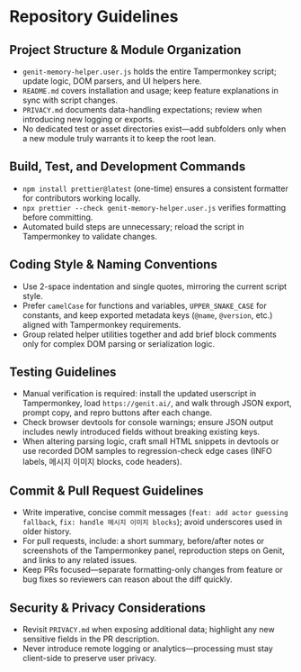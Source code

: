 # Repository Guidelines

## Project Structure & Module Organization
- `genit-memory-helper.user.js` holds the entire Tampermonkey script; update logic, DOM parsers, and UI helpers here.
- `README.md` covers installation and usage; keep feature explanations in sync with script changes.
- `PRIVACY.md` documents data-handling expectations; review when introducing new logging or exports.
- No dedicated test or asset directories exist—add subfolders only when a new module truly warrants it to keep the root lean.

## Build, Test, and Development Commands
- `npm install prettier@latest` (one-time) ensures a consistent formatter for contributors working locally.
- `npx prettier --check genit-memory-helper.user.js` verifies formatting before committing.
- Automated build steps are unnecessary; reload the script in Tampermonkey to validate changes.

## Coding Style & Naming Conventions
- Use 2-space indentation and single quotes, mirroring the current script style.
- Prefer `camelCase` for functions and variables, `UPPER_SNAKE_CASE` for constants, and keep exported metadata keys (`@name`, `@version`, etc.) aligned with Tampermonkey requirements.
- Group related helper utilities together and add brief block comments only for complex DOM parsing or serialization logic.

## Testing Guidelines
- Manual verification is required: install the updated userscript in Tampermonkey, load `https://genit.ai/`, and walk through JSON export, prompt copy, and repro buttons after each change.
- Check browser devtools for console warnings; ensure JSON output includes newly introduced fields without breaking existing keys.
- When altering parsing logic, craft small HTML snippets in devtools or use recorded DOM samples to regression-check edge cases (INFO labels, 메시지 이미지 blocks, code headers).

## Commit & Pull Request Guidelines
- Write imperative, concise commit messages (`feat: add actor guessing fallback`, `fix: handle 메시지 이미지 blocks`); avoid underscores used in older history.
- For pull requests, include: a short summary, before/after notes or screenshots of the Tampermonkey panel, reproduction steps on Genit, and links to any related issues.
- Keep PRs focused—separate formatting-only changes from feature or bug fixes so reviewers can reason about the diff quickly.

## Security & Privacy Considerations
- Revisit `PRIVACY.md` when exposing additional data; highlight any new sensitive fields in the PR description.
- Never introduce remote logging or analytics—processing must stay client-side to preserve user privacy.
